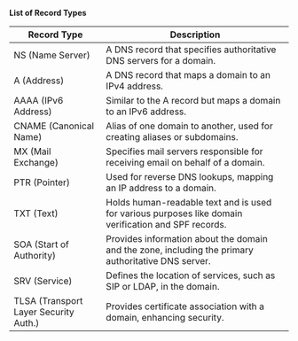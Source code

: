**List of Record Types**

| Record Type                           | Description                                                                                           |
|----------------------------------------|-------------------------------------------------------------------------------------------------------|
| NS (Name Server)                       | A DNS record that specifies authoritative DNS servers for a domain.                                   |
| A (Address)                            | A DNS record that maps a domain to an IPv4 address.                                                    |
| AAAA (IPv6 Address)                    | Similar to the A record but maps a domain to an IPv6 address.                                          |
| CNAME (Canonical Name)                 | Alias of one domain to another, used for creating aliases or subdomains.                                |
| MX (Mail Exchange)                     | Specifies mail servers responsible for receiving email on behalf of a domain.                           |
| PTR (Pointer)                          | Used for reverse DNS lookups, mapping an IP address to a domain.                                        |
| TXT (Text)                             | Holds human-readable text and is used for various purposes like domain verification and SPF records.  |
| SOA (Start of Authority)               | Provides information about the domain and the zone, including the primary authoritative DNS server.     |
| SRV (Service)                          | Defines the location of services, such as SIP or LDAP, in the domain.                                    |
| TLSA (Transport Layer Security Auth.) | Provides certificate association with a domain, enhancing security.                                     |
